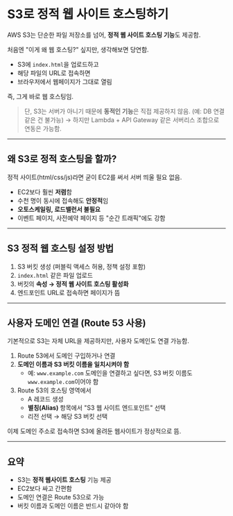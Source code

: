 # S3로 정적 웹 사이트 호스팅하기

AWS S3는 단순한 파일 저장소를 넘어, **정적 웹 사이트 호스팅 기능**도 제공함.

처음엔 "이게 왜 웹 호스팅?" 싶지만, 생각해보면 당연함.
- S3에 `index.html`을 업로드하고
- 해당 파일의 URL로 접속하면
- 브라우저에서 웹페이지가 그대로 열림

즉, 그게 바로 웹 호스팅임.

> 단, S3는 서버가 아니기 때문에 **동적인 기능**은 직접 제공하지 않음.
> (예: DB 연결 같은 건 불가능)
> → 하지만 Lambda + API Gateway 같은 서버리스 조합으로 연동은 가능함.

---

## 왜 S3로 정적 호스팅을 할까?

정적 사이트(html/css/js)라면 굳이 EC2를 써서 서버 띄울 필요 없음.

- EC2보다 훨씬 **저렴**함
- 수천 명이 동시에 접속해도 **안정적**임
- **오토스케일링, 로드밸런서 불필요**
- 이벤트 페이지, 사전예약 페이지 등 "순간 트래픽"에도 강함

---

## S3 정적 웹 호스팅 설정 방법

1. S3 버킷 생성 (퍼블릭 액세스 허용, 정책 설정 포함)
2. `index.html` 같은 파일 업로드
3. 버킷의 **속성 → 정적 웹 사이트 호스팅 활성화**
4. 엔드포인트 URL로 접속하면 페이지가 뜸

---

## 사용자 도메인 연결 (Route 53 사용)

기본적으로 S3는 자체 URL을 제공하지만, 사용자 도메인도 연결 가능함.

1. Route 53에서 도메인 구입하거나 연결
2. **도메인 이름과 S3 버킷 이름을 일치시켜야 함**
   - 예: `www.example.com` 도메인을 연결하고 싶다면,
     S3 버킷 이름도 `www.example.com`이어야 함
3. Route 53의 호스팅 영역에서
   - A 레코드 생성
   - **별칭(Alias)** 항목에서 "S3 웹 사이트 엔드포인트" 선택
   - 리전 선택 → 해당 S3 버킷 선택

이제 도메인 주소로 접속하면 S3에 올려둔 웹사이트가 정상적으로 뜸.

---

## 요약

- S3는 **정적 웹사이트 호스팅** 기능 제공
- EC2보다 싸고 간편함
- 도메인 연결은 Route 53으로 가능
- 버킷 이름과 도메인 이름은 반드시 같아야 함

